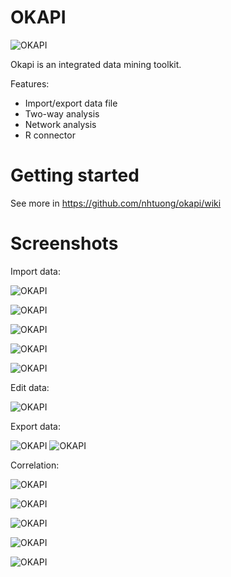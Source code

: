 OKAPI
=====
![OKAPI](src/images/screenshot/1-splashscreen.png "OKAPI")

Okapi is an integrated data mining toolkit. 

Features:
- Import/export data file
- Two-way analysis
- Network analysis
- R connector

Getting started
=====

See more in https://github.com/nhtuong/okapi/wiki

Screenshots
=====

Import data:

![OKAPI](src/images/screenshot/2-import-data.png "OKAPI")

![OKAPI](src/images/screenshot/2-import-data-2.png "OKAPI")

![OKAPI](src/images/screenshot/2-import-data-3.png "OKAPI")

![OKAPI](src/images/screenshot/2-import-data-4.png "OKAPI")

![OKAPI](src/images/screenshot/2-import-data-5.png "OKAPI")


Edit data:

![OKAPI](src/images/screenshot/2-edit-data-1.png "OKAPI")


Export data:

![OKAPI](src/images/screenshot/3-export-data-1.png "OKAPI")
![OKAPI](src/images/screenshot/3-export-data-2.png "OKAPI")

Correlation:

![OKAPI](src/images/screenshot/4-tools-correlation-1.png "OKAPI")

![OKAPI](src/images/screenshot/4-tools-correlation-2.png "OKAPI")

![OKAPI](src/images/screenshot/4-tools-correlation-3.png "OKAPI")

![OKAPI](src/images/screenshot/4-tools-correlation-4.png "OKAPI")

![OKAPI](src/images/screenshot/4-tools-correlation-5.png "OKAPI")



